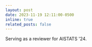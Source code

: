 ```yaml
---
layout: post
date: 2023-11-19 12:11:00-0500
inline: true
related_posts: false
---
```


Serving as a reviewer for AISTATS '24.